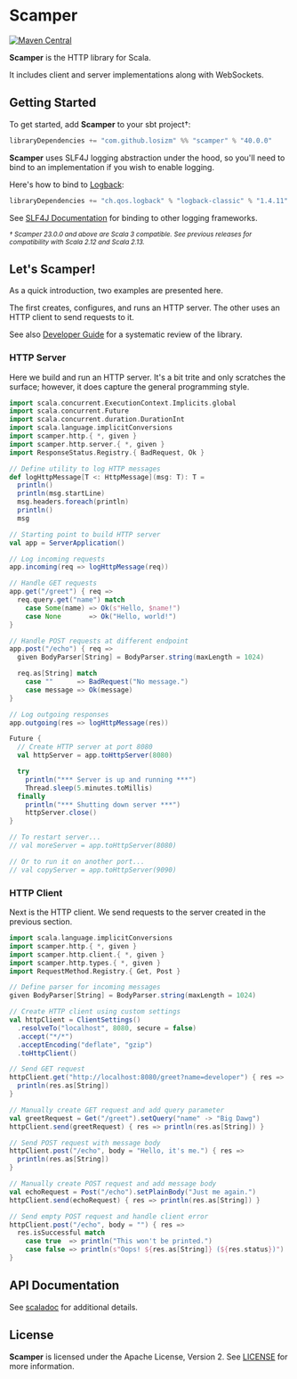 
# Scamper

[![Maven Central](https://img.shields.io/maven-central/v/com.github.losizm/scamper_3.svg?label=Maven%20Central)](https://search.maven.org/search?q=g:%22com.github.losizm%22%20AND%20a:%22scamper_3%22)

**Scamper** is the HTTP library for Scala.

It includes client and server implementations along with WebSockets.

## Getting Started

To get started, add **Scamper** to your sbt project&dagger;:

```scala
libraryDependencies += "com.github.losizm" %% "scamper" % "40.0.0"
```

**Scamper** uses SLF4J logging abstraction under the hood, so you'll need to
bind to an implementation if you wish to enable logging.

Here's how to bind to [Logback](https://logback.qos.ch):

```scala
libraryDependencies += "ch.qos.logback" % "logback-classic" % "1.4.11"
```

See [SLF4J Documentation](https://www.slf4j.org/manual.html#projectDep) for
binding to other logging frameworks.

_<small>&dagger; Scamper 23.0.0 and above are Scala 3 compatible. See previous
releases for compatibility with Scala 2.12 and Scala 2.13.</small>_

## Let's Scamper!

As a quick introduction, two examples are presented here.

The first creates, configures, and runs an HTTP server. The other uses an HTTP
client to send requests to it.

See also [Developer Guide](DeveloperGuide.md) for a systematic review of the
library.

### HTTP Server

Here we build and run an HTTP server. It's a bit trite and only scratches the
surface; however, it does capture the general programming style.

```scala
import scala.concurrent.ExecutionContext.Implicits.global
import scala.concurrent.Future
import scala.concurrent.duration.DurationInt
import scala.language.implicitConversions
import scamper.http.{ *, given }
import scamper.http.server.{ *, given }
import ResponseStatus.Registry.{ BadRequest, Ok }

// Define utility to log HTTP messages
def logHttpMessage[T <: HttpMessage](msg: T): T =
  println()
  println(msg.startLine)
  msg.headers.foreach(println)
  println()
  msg

// Starting point to build HTTP server
val app = ServerApplication()

// Log incoming requests
app.incoming(req => logHttpMessage(req))

// Handle GET requests
app.get("/greet") { req =>
  req.query.get("name") match
    case Some(name) => Ok(s"Hello, $name!")
    case None       => Ok("Hello, world!")
}

// Handle POST requests at different endpoint
app.post("/echo") { req =>
  given BodyParser[String] = BodyParser.string(maxLength = 1024)

  req.as[String] match
    case ""      => BadRequest("No message.")
    case message => Ok(message)
}

// Log outgoing responses
app.outgoing(res => logHttpMessage(res))

Future {
  // Create HTTP server at port 8080
  val httpServer = app.toHttpServer(8080)

  try
    println("*** Server is up and running ***")
    Thread.sleep(5.minutes.toMillis)
  finally
    println("*** Shutting down server ***")
    httpServer.close()
}

// To restart server...
// val moreServer = app.toHttpServer(8080)

// Or to run it on another port...
// val copyServer = app.toHttpServer(9090)
```

### HTTP Client

Next is the HTTP client. We send requests to the server created in the previous
section.

```scala
import scala.language.implicitConversions
import scamper.http.{ *, given }
import scamper.http.client.{ *, given }
import scamper.http.types.{ *, given }
import RequestMethod.Registry.{ Get, Post }

// Define parser for incoming messages
given BodyParser[String] = BodyParser.string(maxLength = 1024)

// Create HTTP client using custom settings
val httpClient = ClientSettings()
  .resolveTo("localhost", 8080, secure = false)
  .accept("*/*")
  .acceptEncoding("deflate", "gzip")
  .toHttpClient()

// Send GET request
httpClient.get("http://localhost:8080/greet?name=developer") { res =>
  println(res.as[String])
}

// Manually create GET request and add query parameter
val greetRequest = Get("/greet").setQuery("name" -> "Big Dawg")
httpClient.send(greetRequest) { res => println(res.as[String]) }

// Send POST request with message body
httpClient.post("/echo", body = "Hello, it's me.") { res =>
  println(res.as[String])
}

// Manually create POST request and add message body
val echoRequest = Post("/echo").setPlainBody("Just me again.")
httpClient.send(echoRequest) { res => println(res.as[String]) }

// Send empty POST request and handle client error
httpClient.post("/echo", body = "") { res =>
  res.isSuccessful match
    case true  => println("This won't be printed.")
    case false => println(s"Oops! ${res.as[String]} (${res.status})")
}
```

## API Documentation

See [scaladoc](https://losizm.github.io/scamper/latest/api/index.html)
for additional details.

## License

**Scamper** is licensed under the Apache License, Version 2. See [LICENSE](LICENSE)
for more information.
